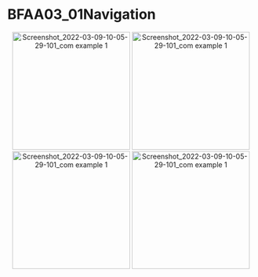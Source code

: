 # BFAA03_01Navigation
<p align="center">
<img width="240" alt="Screenshot_2022-03-09-10-05-29-101_com example 1" src="https://user-images.githubusercontent.com/32328761/168950661-aa00e9f1-faec-4df3-aec9-9d1f2cb1f95c.jpg">
  <img width="240" alt="Screenshot_2022-03-09-10-05-29-101_com example 1" src="https://user-images.githubusercontent.com/32328761/168950668-27074afb-ff5d-4eea-8252-a86a90c14faf.jpg">
  <img width="240" alt="Screenshot_2022-03-09-10-05-29-101_com example 1" src="https://user-images.githubusercontent.com/32328761/168950669-9e4152de-cd55-476c-9c65-6f0bd3b260ca.jpg">
  <img width="240" alt="Screenshot_2022-03-09-10-05-29-101_com example 1" src="https://user-images.githubusercontent.com/32328761/168950671-65184e84-3156-4318-b669-c280925926f4.jpg">
